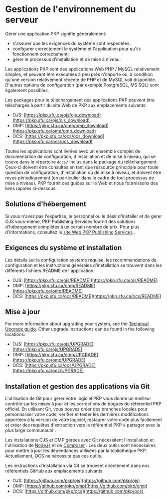 # Gestion de l'environnement du serveur

Gérer une application PKP signifie généralement:

* s'assurer que les exigences du système sont respectées;
* configurer correctement le système et l'application pour qu'ils fonctionnent correctement;
* gérer le processus d'installation et de mise à niveau.

Les applications PKP sont des applications Web PHP / MySQL relativement simples, et peuvent être exécutées à peu près n'importe où, à condition qu'une version relativement récente de PHP et de MySQL soit disponible. D'autres options de configuration (par exemple PostgreSQL, MS SQL) sont également possibles.

Les packages pour le téléchargement  des applications PKP peuvent être téléchargés à partir du site Web de PKP aux emplacements suivants:

* OJS: [https://pkp.sfu.ca/ojs/ojs_download](https://pkp.sfu.ca/ojs/ojs_download)
* OMP: [https://pkp.sfu.ca/omp/omp_download](https://pkp.sfu.ca/omp/omp_download)
* OCS: [https://pkp.sfu.ca/ocs/ocs_download](https://pkp.sfu.ca/ocs/ocs_download)

Toutes les applications sont livrées avec un ensemble complet de documentation de configuration, d'installation et de mise à niveau, qui se trouve dans le répertoire `docs/` inclus dans le package du téléchargement. Ceux-ci doivent être consultés en tant que ressource principale pour toute question de configuration, d'installation ou de mise à niveau, et doivent être revus périodiquement (en particulier dans le cadre de tout processus de mise à niveau). PKP fournit ces guides sur le Web et nous fournissons des liens rapides ci-dessous.

## Solutions d'hébergement

Si vous n'avez pas l'expertise, le personnel ou le désir d'installer et de gérer OJS vous-même, PKP Publishing Services fournit des solutions d'hébergement complètes à un certain nombre de prix. Pour plus d'informations, consultez le [site Web PKP Publishing Services](https://pkpservices.sfu.ca) .

## Exigences du système et installation

Les détails sur la configuration système requise, les recommandations de configuration et les instructions générales d'installation se trouvent dans les différents fichiers README de l'application:

* OJS: [https://pkp.sfu.ca/ojs/README](https://pkp.sfu.ca/ojs/README)
* OMP: [https://pkp.sfu.ca/omp/README](https://pkp.sfu.ca/omp/README)
* OCS: [https://pkp.sfu.ca/ocs/README](https://pkp.sfu.ca/ocs/README)

## Mise à jour

For more information about upgrading your system, see the [Technical Upgrade guide](/dev/upgrade-guide/). Other upgrade instructions can be found in the following locations:

* OJS: [https://pkp.sfu.ca/ojs/UPGRADE](https://pkp.sfu.ca/ojs/UPGRADE)
* OMP: [https://pkp.sfu.ca/omp/UPGRADE](https://pkp.sfu.ca/omp/UPGRADE)
* OCS: [https://pkp.sfu.ca/ocs/UPGRADE](https://pkp.sfu.ca/ocs/UPGRADE)

## Installation et gestion des applications via Git

L'utilisation de Git pour gérer votre logiciel PKP vous donne un meilleur contrôle sur les mises à jour et les corrections de bogues du référentiel PKP officiel. En utilisant Git, vous pouvez créer des branches locales pour personnaliser votre code, vérifier et tester les dernières modifications apportées à la version de votre logiciel, restaurer votre code plus facilement et créer des requêtes d'extraction vers le référentiel PKP à partager avec la plus large communauté .

Les installations OJS et OMP gérées avec Git nécessitent l'installation et l'utilisation de [Node.js](https://nodejs.org/en/) et de [Composer](https://getcomposer.org/) . Les deux outils sont nécessaires pour mettre à jour les dépendances utilisées par la bibliothèque PKP. Actuellement, OCS ne nécessite pas ces outils.

Les instructions d'installation via Git se trouvent directement dans nos référentiels GitHub aux emplacements suivants:

* OJS: [https://github.com/pkp/ojs](https://github.com/pkp/ojs)
* OMP: [https://github.com/pkp/omp](https://github.com/pkp/omp)
* OCS: [https://github.com/pkp/ocs](https://github.com/pkp/ocs)
